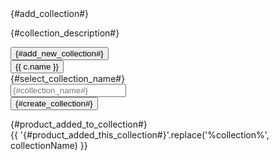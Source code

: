 <div id="collection-list-popup" v-cloak>
    <div class="is-loading" v-if="!load"></div>
    <div class="p-1" v-if="load">
        <div v-show="step == 0">
            <div class="mb-1">
                <div class="block-title mb-1">{#add_collection#}</div>
                <p class="fw-semibold text-gray">{#collection_description#}</p>
            </div>
            <div class="d-flex mb-1">
                <button class="btn btn-outline-primary" @click="step = 1">
                    <i class="ti-plus mr-1"></i>{#add_new_collection#}
                </button>
            </div>
            <div class="collection-list d-flex flex-wrap gap-1" v-if="collections.length > 0">
                <button class="btn btn-outline-light border-secondary text-gray" @click="addProduct(c._id), collectionName = c.name" v-for="c in collections">
                    {{ c.name }}
                </button>
            </div>
        </div>
        <form action="#" method="POST" enctype="multipart/form-data" novalidate autocomplete="off" @submit.prevent="add" v-show="step == 1">
            <div class="mb-2">
                <div class="block-title no-line d-flex align-items-center justify-content-center">
                    <i class="ti-tags bg-light text-primary border-circle mr-1 collection-icon"></i> {#select_collection_name#}
                </div>
            </div>
            <div class="mb-1 popover-wrapper position-relative">
                <input type="text" class="form-control form-control-md" name="name" placeholder="{#collection_name#}" data-validate="required" v-model="collectionName">
            </div>
            <button type="submit" class="w-100 btn btn-primary text-center fw-bold">{#create_collection#}</button>
        </form>
        <div class="collection-success py-2" v-show="step == 2">
            <div class="d-flex align-items-center justify-content-center collection-success-icon">
                <i class="ti-check bg-light text-success border-circle collection-icon"></i>
            </div>
            <div class="text-center">
                <div class="text-success fw-bold collection-success-title">{#product_added_to_collection#}</div>
                <div class="text-gray collection-success-sub-title"> {{ '{#product_added_this_collection#}'.replace('%collection%', collectionName) }}</div>
            </div>
        </div>
    </div>
</div>

<script>
    let DATA = {};
    try {
        DATA = {$DATA};
    } catch (ex) {
        DATA = {}
    }

    const PRODUCT = {
        ID : DATA.GET_PRODUCT || DATA.GET_P1.split('-')[0] || 0,
        VARIANT : DATA.GET_VARIANT || DATA.GET_P1.split('-')[1] || 0,
    };

    const collectionListPopup = {
        data() {
            return {
                load: false,
                endpoints: {
                    add : '/srv/service/collection/set',
                    remove: '/srv/service/collection/remove/',
                    get : '/srv/service/collection/get/',
                    addProduct : '/srv/service/collection/set-item/',
                },
                product: {
                    id : PRODUCT.ID,
                    variantId : PRODUCT.VARIANT
                },
                collections : [],
                step : 0,
                collectionName : '',
            }
        },
        methods: {
            async get() {
                const self = this;
                await axios.get(self.endpoints.get).then(response => {
                    const result = response.data;
                    self.collections = result.data;
                });
                self.load = true;
            },
            add(formRef) {
                const self = this,
                      form = formRef.target;

                if (!T.checkValidity(form)) return;
                
                const formData = new FormData(form);
                axios.post(self.endpoints.add, formData).then(response => {
                    const result = response.data;
                    self.addProduct(result.data[0]._id);
                });
            },
            addProduct(collection_id) {
                const self = this;
                
                if (!self.product.id) {
                    T.modal({
                        html: '{#product_not_found#}'
                    });
                    return;
                }

                const formData = new FormData();
                formData.append('collection_id', collection_id);
                formData.append('products[]', `${self.product.id}_${self.product.variantId}`);

                axios.post(self.endpoints.addProduct, formData).then(response => {
                    const result = response.data;
                    if (result.status) self.step = 2;
                });
            },
        },
        watch: {
            'step'(value) {
                const self = this;
                if (value == 1) self.collectionName = '';
                initComponents();
            }
        },
        mounted() {
            this.get();
        }
    };

    Vue.createApp(collectionListPopup).mount('#collection-list-popup');
</script>